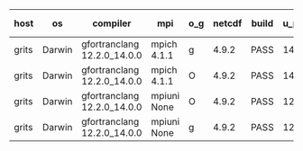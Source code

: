 

| host     | os       | compiler                              | mpi                      | o_g        | netcdf        | build       | u_pass          | u_fail          | s_pass            | s_fail            | e_pass             | e_fail             | nuopc_pass       | nuopc_fail       | artifacts link          |
|----------|----------|---------------------------------------|--------------------------|------------|---------------|-------------|-----------------|-----------------|-------------------|-------------------|--------------------|--------------------|------------------|------------------|-------------------------|
| grits | Darwin | gfortranclang 12.2.0_14.0.0 | mpich 4.1.1  | g | 4.9.2  | PASS | 14090 | 1 | 49 | 0 | 81 | 0 | 43 | 4 | <a href="https://github.com/esmf-org/esmf-test-artifacts/tree/8c7e00973624fa264bbee130401b8f65f0bdc774/fix_darwin_trace/gfortranclang/12.2.0_14.0.0/g/mpich/4.1.1" target="_blank">8c7e009</a> | 
| grits | Darwin | gfortranclang 12.2.0_14.0.0 | mpich 4.1.1  | O | 4.9.2  | PASS | 14090 | 1 | 49 | 0 | 81 | 0 | 43 | 4 | <a href="https://github.com/esmf-org/esmf-test-artifacts/tree/5132712c3234f9c70572fdd4f5fa7daa84fda67b/fix_darwin_trace/gfortranclang/12.2.0_14.0.0/O/mpich/4.1.1" target="_blank">5132712</a> | 
| grits | Darwin | gfortranclang 12.2.0_14.0.0 | mpiuni None  | O | 4.9.2  | PASS | 12423 | 0 | 8 | 0 | 44 | 0 | None | None | <a href="https://github.com/esmf-org/esmf-test-artifacts/tree/eff429974af0494544306b562f763d1c9cd1bb81/fix_darwin_trace/gfortranclang/12.2.0_14.0.0/O/mpiuni/None" target="_blank">eff4299</a> | 
| grits | Darwin | gfortranclang 12.2.0_14.0.0 | mpiuni None  | g | 4.9.2  | PASS | 12423 | 0 | 8 | 0 | 44 | 0 | None | None | <a href="https://github.com/esmf-org/esmf-test-artifacts/tree/df1aea28ebd4161ed324b4fe1c217f72fddb7169/fix_darwin_trace/gfortranclang/12.2.0_14.0.0/g/mpiuni/None" target="_blank">df1aea2</a> | 
